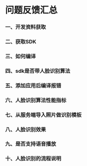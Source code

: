 # 问题反馈汇总

### 一、开发资料获取

### 二、获取SDK

### 三、如何编译

### 四、sdk是否带人脸识别算法

### 五、添加应用后编译报错

### 六、人脸识别算法性能指标

### 七、从服务端导入照片做识别模板

### 八、人脸识别效果

### 九、是否支持语音播放

### 十、人脸识别的流程说明